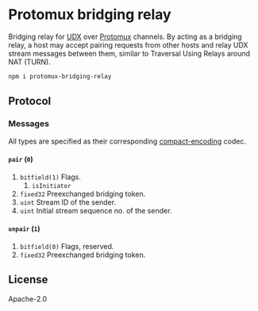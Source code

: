 # Protomux bridging relay

Bridging relay for [UDX](https://github.com/holepunchto/udx-native) over [Protomux](https://github.com/mafintosh/protomux) channels. By acting as a bridging relay, a host may accept pairing requests from other hosts and relay UDX stream messages between them, similar to Traversal Using Relays around NAT (TURN).

```sh
npm i protomux-bridging-relay
```

## Protocol

### Messages

All types are specified as their corresponding [compact-encoding](https://github.com/compact-encoding) codec.

#### `pair` (`0`)

1.  `bitfield(1)` Flags.
    1. `isInitiator`
2.  `fixed32` Preexchanged bridging token.
3.  `uint` Stream ID of the sender.
4.  `uint` Initial stream sequence no. of the sender.

#### `unpair` (`1`)

1.  `bitfield(0)` Flags, reserved.
2.  `fixed32` Preexchanged bridging token.

## License

Apache-2.0
